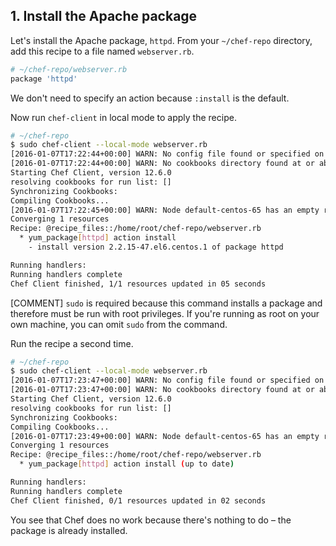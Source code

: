 ## 1. Install the Apache package

Let's install the Apache package, `httpd`. From your <code class="file-path">~/chef-repo</code> directory, add this recipe to a file named <code class="file-path">webserver.rb</code>.

```ruby
# ~/chef-repo/webserver.rb
package 'httpd'
```

We don't need to specify an action because `:install` is the default.

Now run `chef-client` in local mode to apply the recipe.

```bash
# ~/chef-repo
$ sudo chef-client --local-mode webserver.rb
[2016-01-07T17:22:44+00:00] WARN: No config file found or specified on command line, using command line options.
[2016-01-07T17:22:44+00:00] WARN: No cookbooks directory found at or above current directory.  Assuming /home/root/chef-repo.
Starting Chef Client, version 12.6.0
resolving cookbooks for run list: []
Synchronizing Cookbooks:
Compiling Cookbooks...
[2016-01-07T17:22:45+00:00] WARN: Node default-centos-65 has an empty run list.
Converging 1 resources
Recipe: @recipe_files::/home/root/chef-repo/webserver.rb
  * yum_package[httpd] action install
    - install version 2.2.15-47.el6.centos.1 of package httpd

Running handlers:
Running handlers complete
Chef Client finished, 1/1 resources updated in 05 seconds
```

[COMMENT] `sudo` is required because this command installs a package and therefore must be run with root privileges. If you're running as root on your own machine, you can omit `sudo` from the command.

Run the recipe a second time.

```bash
# ~/chef-repo
$ sudo chef-client --local-mode webserver.rb
[2016-01-07T17:23:47+00:00] WARN: No config file found or specified on command line, using command line options.
[2016-01-07T17:23:47+00:00] WARN: No cookbooks directory found at or above current directory.  Assuming /home/root/chef-repo.
Starting Chef Client, version 12.6.0
resolving cookbooks for run list: []
Synchronizing Cookbooks:
Compiling Cookbooks...
[2016-01-07T17:23:49+00:00] WARN: Node default-centos-65 has an empty run list.
Converging 1 resources
Recipe: @recipe_files::/home/root/chef-repo/webserver.rb
  * yum_package[httpd] action install (up to date)

Running handlers:
Running handlers complete
Chef Client finished, 0/1 resources updated in 02 seconds
```

You see that Chef does no work because there's nothing to do &ndash; the package is already installed.
